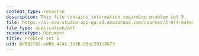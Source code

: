 ```yaml
---
content_type: resource
description: This file contains information regarding problem set 5.
file: https://ol-ocw-studio-app-qa.s3.amazonaws.com/courses/3-044-materials-processing-spring-2013/6d502f82ed684c4c3e3895ec201c8873_MIT3_044S13_pset5.pdf
file_type: application/pdf
resourcetype: Document
title: Problem set 5
uid: 6d502f82-ed68-4c4c-3e38-95ec201c8873
---
```

